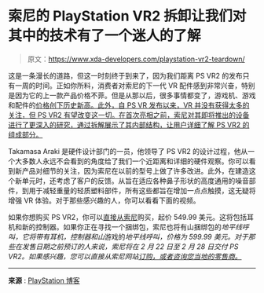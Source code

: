 # 索尼的 PlayStation VR2 拆卸让我们对其中的技术有了一个迷人的了解

> 原文：<https://www.xda-developers.com/playstation-vr2-teardown/>

这是一条漫长的道路，但这一时刻终于到来了，因为我们距离 PS VR2 的发布只有一周的时间。正如你所料，消费者对索尼的下一代 VR 配件感到非常兴奋，特别是因为它的上一款产品价格不菲。但是从那以后，很多事情都变了，游戏机、游戏和配件的[价格创下历史新高。此外，自 PS VR 发布以来，VR 并没有获得太多的关注，但 PS VR2 有望改变这一切。在首次亮相之前，索尼对其即将推出的设备进行了更深入的研究，通过拆解展示了其内部结构，让用户详细了解 PS VR2 的组成部分。](https://www.xda-developers.com/sony-is-raising-the-price-of-the-playstation-5/)

Takamasa Araki 是硬件设计部门的一员，他领导了 PS VR2 的设计过程，他从一个大多数人永远不会看到的角度给了我们一个近距离和详细的硬件观察。你可以看到新产品对细节的关注，因为索尼在以前的型号上做了许多改进。此外，在建造这个新单元时，还考虑了客户的反馈。从旨在适应各种鼻子形状的高度通用的噪音部件，到用于减轻重量的轻质塑料部件，所有这些都旨在增加一点点触摸，这无疑将增强 VR 体验。对于那些感兴趣的人，你可以看看下面的视频。

如果你想购买 PS VR2，你可以[直接从索尼](https://www.xda-developers.com/playstation-vr2-preorders-are-now-open-to-everyone/)购买，起价 549.99 美元。这将包括耳机和新的控制器。如果你正在寻找一个捆绑包，索尼也将有山捆绑包的*地平线呼叫，它将带有耳机，控制器和山*游戏的*地平线呼叫，价格为 599.99 美元。对于那些在发售日期之前预订的人来说，索尼将在 2 月 22 日至 2 月 28 日交付 PS VR2。如果感兴趣，您可以直接从索尼网站[订购，或者咨询您当地的零售商。](https://direct.playstation.com/en-us/playstation-vr2)*

* * *

**来源** : [PlayStation 博客](https://blog.playstation.com/2023/02/14/look-inside-playstation-vr2-with-new-teardown-videos-first-look-at-internal-components-with-engineers/)